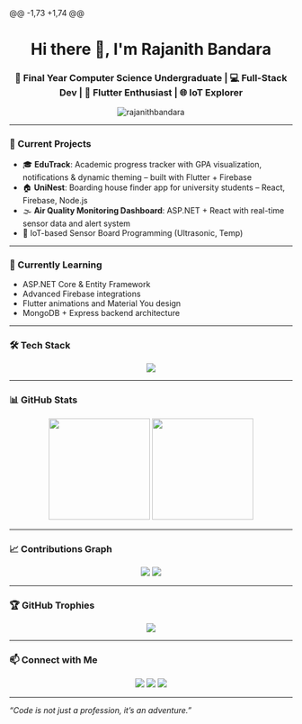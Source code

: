 @@ -1,73 +1,74 @@
<h1 align="center">Hi there 👋, I'm Rajanith Bandara</h1>
<h3 align="center">🚀 Final Year Computer Science Undergraduate | 💻 Full-Stack Dev | 📱 Flutter Enthusiast | 🌐 IoT Explorer</h3>

<p align="center">
  <img src="https://komarev.com/ghpvc/?username=rajanithbandara&label=Profile%20views&color=brightgreen&style=flat" alt="rajanithbandara" />
</p>

---

### 🔭 Current Projects

- 🎓 **EduTrack**: Academic progress tracker with GPA visualization, notifications & dynamic theming – built with Flutter + Firebase
- 🏠 **UniNest**: Boarding house finder app for university students – React, Firebase, Node.js
- 🌫️ **Air Quality Monitoring Dashboard**: ASP.NET + React with real-time sensor data and alert system
- 🤖 IoT-based Sensor Board Programming (Ultrasonic, Temp)

---

### 🌱 Currently Learning

- ASP.NET Core & Entity Framework
- Advanced Firebase integrations
- Flutter animations and Material You design
- MongoDB + Express backend architecture

---

### 🛠️ Tech Stack

<p align="center">
  <img src="https://skillicons.dev/icons?i=react,nextjs,tailwind,flutter,dart,firebase,dotnet,csharp,mongodb,postgresql,ts,js,html,css,github,vscode,linux" />
</p>

---

### 📊 GitHub Stats

<p align="center">
  <img src="https://github-readme-stats.vercel.app/api?username=rajanithbandara&show_icons=true&theme=tokyonight&hide_border=true" height="180"/>
  <img src="https://github-readme-streak-stats.herokuapp.com/?user=rajanithbandara&theme=tokyonight&hide_border=true" height="180"/>
</p>

---

### 📈 Contributions Graph

<p align="center">
  <img src="https://github-readme-activity-graph.cyclic.app/graph?username=rajanithbandara&theme=tokyo-night" />
  <img src="https://github-readme-activity-graph.vercel.app/graph?username=rajanithbandara&theme=tokyo-night&area=true&hide_border=true" />
</p>


---

### 🏆 GitHub Trophies

<p align="center">
  <img src="https://github-profile-trophy.vercel.app/?username=rajanithbandara&theme=onedark&no-frame=true&row=1&column=7" />
</p>

---

### 📫 Connect with Me

<p align="center">
  <a href="mailto:rajanithbandaras@gmail.com"><img src="https://img.shields.io/badge/-Gmail-D14836?style=for-the-badge&logo=gmail&logoColor=white" /></a>
  <a href="https://www.linkedin.com/in/rajanith-bandara-373920264/"><img src="https://img.shields.io/badge/-LinkedIn-0A66C2?style=for-the-badge&logo=linkedin&logoColor=white" /></a>
  <a href="https://rajaniths.online"><img src="https://img.shields.io/badge/-Portfolio-121212?style=for-the-badge&logo=web&logoColor=white" /></a>
</p>

---


_“Code is not just a profession, it’s an adventure.”_
